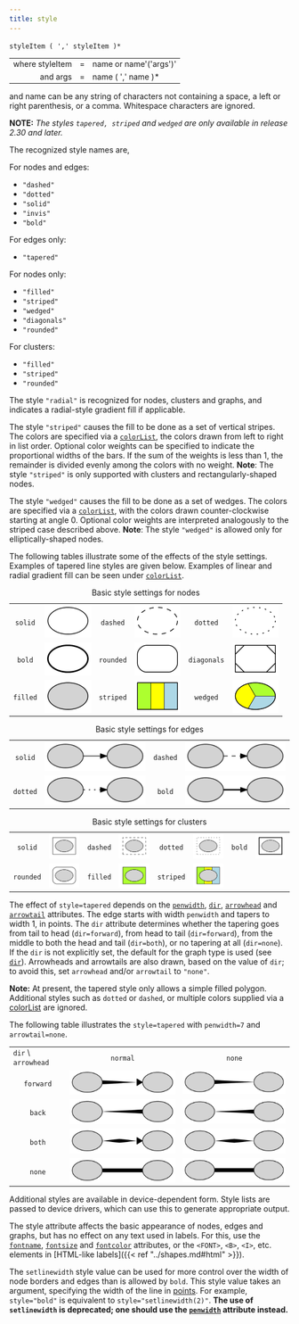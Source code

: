 ```yaml
---
title: style
---
```

`styleItem ( ',' styleItem )*`

<TABLE>
<TR>
  <TD style="text-align: right;">where styleItem</TD>
  <TD>=</TD>
  <TD>name or name'('args')'</TD>
</TR>
<TR>
  <TD style="text-align: right">and args</TD>
  <TD>=</TD>
  <TD>name ( ',' name )*</TD>
</TR>
</TABLE>

and name can be any string of characters not containing a space, a left or
right parenthesis, or a comma. Whitespace characters are ignored.

**NOTE:** _The styles `tapered, striped` and `wedged` are only available in release 2.30 and later._

The recognized style names are,

For nodes and edges:

* `"dashed"`
* `"dotted"`
* `"solid"`
* `"invis"`
* `"bold"`

For edges only:

* `"tapered"`

For nodes only:

* `"filled"`
* `"striped"`
* `"wedged"`
* `"diagonals"`
* `"rounded"`

For clusters:

* `"filled"`
* `"striped"`
* `"rounded"`

The style `"radial"` is recognized for nodes, clusters and graphs, and indicates a
radial-style gradient fill if applicable.

The style `"striped"` causes the fill to be done as a set of vertical stripes.
The colors are specified via a [`colorList`](/docs/attr-types/colorList/), the colors drawn
from left to right in list order. Optional color weights can be specified to
indicate the proportional widths of the bars. If the sum of the weights is
less than 1, the remainder is divided evenly among the colors with no weight.
**Note**: The style `"striped"` is only supported with clusters and
rectangularly-shaped nodes.

The style `"wedged"` causes the fill to be done as a set of wedges. The colors
are specified via a [`colorList`](/docs/attr-types/colorList/), with the colors drawn
counter-clockwise starting at angle 0. Optional color weights are interpreted
analogously to the striped case described above. **Note**: The style `"wedged"`
is allowed only for elliptically-shaped nodes.

The following tables illustrate some of the effects of the style settings.
Examples of tapered line styles are given below. Examples of linear and
radial gradient fill can be seen under [`colorList`](/docs/attr-types/colorList/).

<TABLE>
  <CAPTION>Basic style settings for nodes</CAPTION>
  <TR>
    <TD style="text-align: center;"><code>solid</code></TD>
    <TD><IMG SRC="/doc/info/n_solid.png"></TD>
    <TD style="text-align: center;"><code>dashed</code></TD>
    <TD><IMG SRC="/doc/info/n_dashed.png"></TD>
    <TD style="text-align: center;"><code>dotted</code></TD>
    <TD><IMG SRC="/doc/info/n_dotted.png"></TD>
  </TR>
  <TR>
    <TD style="text-align: center;"><code>bold</code> </TD>
    <TD><IMG SRC="/doc/info/n_bold.png"></TD>
    <TD style="text-align: center;"><code>rounded</code> </TD>
    <TD><IMG SRC="/doc/info/n_rounded.png"></TD>
    <TD style="text-align: center;"><code>diagonals</code> </TD>
    <TD><IMG SRC="/doc/info/n_diagonals.png"></TD>
  </TR>
  <TR>
    <TD style="text-align: center;"><code>filled</code> </TD>
    <TD><IMG SRC="/doc/info/n_filled.png"></TD>
    <TD style="text-align: center;"><code>striped</code> </TD>
    <TD><IMG SRC="/doc/info/n_striped.png"></TD>
    <TD style="text-align: center;"><code>wedged</code> </TD>
    <TD><IMG SRC="/doc/info/n_wedged.png"></TD>
  </TR>
</TABLE>

<TABLE>
  <CAPTION>Basic style settings for edges</CAPTION>
  <TR>
    <TD style="text-align: center;"><code>solid</code> </TD>
    <TD><IMG SRC="/doc/info/e_solid.png"> </TD>
    <TD style="text-align: center;"><code>dashed</code> </TD>
    <TD><IMG SRC="/doc/info/e_dashed.png"></TD>
  </TR>
  <TR>
    <TD style="text-align: center;"><code>dotted</code></TD>
    <TD><IMG SRC="/doc/info/e_dotted.png"></TD>
    <TD style="text-align: center;"><code>bold</code> </TD>
    <TD><IMG SRC="/doc/info/e_bold.png"></TD>
  </TR>
</TABLE>

<TABLE>
  <CAPTION>Basic style settings for clusters</CAPTION>
  <TR>
    <TD style="text-align: center;"><code>solid</code> </TD>
    <TD><IMG SRC="/doc/info/c_solid.png"> </TD>
    <TD style="text-align: center;"><code>dashed</code> </TD>
    <TD><IMG SRC="/doc/info/c_dashed.png"></TD>
    <TD style="text-align: center;"><code>dotted</code> </TD>
    <TD><IMG SRC="/doc/info/c_dotted.png"></TD>
    <TD style="text-align: center;"><code>bold</code> </TD>
    <TD><IMG SRC="/doc/info/c_bold.png"></TD>
  </TR>
  <TR>
    <TD style="text-align: center;"><code>rounded</code> </TD>
    <TD><IMG SRC="/doc/info/c_rounded.png"></TD>
    <TD style="text-align: center;"><code>filled</code> </TD>
    <TD><IMG SRC="/doc/info/c_filled.png"></TD>
    <TD style="text-align: center;"><code>striped</code> </TD>
    <TD><IMG SRC="/doc/info/c_striped.png"></TD>
  </TR>
</TABLE>

The effect of `style=tapered` depends on the [`penwidth`](#d:penwidth),
[`dir`](#d:dir), [`arrowhead`](#d:arrowhead) and [`arrowtail`](#d:arrowtail)
attributes. The edge starts with width `penwidth` and tapers to width 1, in
points. The `dir` attribute determines whether the tapering goes from tail to
head (`dir=forward`), from head to tail (`dir=forward`), from the middle to
both the head and tail (`dir=both`), or no tapering at all (`dir=none`). If
the `dir` is not explicitly set, the default for the graph type is used (see
[`dir`](#a:dir)). Arrowheads and arrowtails are also drawn, based on the value
of `dir`; to avoid this, set `arrowhead` and/or `arrowtail` to `"none"`.

**Note:** At present, the tapered style only allows a simple filled polygon.
Additional styles such as `dotted` or `dashed`, or multiple colors supplied
via a [colorList](/docs/attr-types/colorList/) are ignored.

The following table illustrates the `style=tapered` with `penwidth=7` and `arrowtail=none`.

<TABLE>
  <TR>
    <TD><code>dir</code> \ <code>arrowhead</code></TD>
    <TD style="text-align: center;"><code>normal</code></TD>
    <TD style="text-align: center;"><code>none</code></TD>
  </TR>
  <TR>
    <TD style="text-align: center;"><code>forward</code></TD>
    <TD><IMG SRC="/doc/info/normal_forward.png"></TD>
    <TD><IMG SRC="/doc/info/none_forward.png"></TD>
  </TR>
  <TR>
    <TD style="text-align: center;"><code>back</code></TD>
    <TD><IMG SRC="/doc/info/normal_back.png"></TD>
    <TD><IMG SRC="/doc/info/none_back.png"></TD>
  </TR>
  <TR>
    <TD style="text-align: center;"><code>both</code></TD>
    <TD><IMG SRC="/doc/info/normal_both.png"></TD>
    <TD><IMG SRC="/doc/info/none_both.png"></TD>
  </TR>
  <TR>
    <TD style="text-align: center;"><code>none</code></TD>
    <TD><IMG SRC="/doc/info/normal_none.png"></TD>
    <TD><IMG SRC="/doc/info/none_none.png"></TD>
  </TR>
</TABLE>

Additional styles are available in
device-dependent form. Style lists are passed to device drivers, which
can use this to generate appropriate output.

The style attribute affects the basic appearance of nodes, edges and graphs,
but has no effect on any text used in labels. For this, use the
[`fontname`](#d:fontname), [`fontsize`](#d:fontsize) and
[`fontcolor`](#d:fontcolor) attributes, or the `<FONT>`, `<B>`, `<I>`, etc.
elements in [HTML-like labels]({{< ref "../shapes.md#html" >}}).

The `setlinewidth` style value can be used for more control over the width of
node borders and edges than is allowed by `bold`. This style value takes an
argument, specifying the width of the line in [points](#points). For example,
`style="bold"` is equivalent to `style="setlinewidth(2)"`. **The use of
`setlinewidth` is deprecated; one should use the [`penwidth`](#d:penwidth)
attribute instead.**
